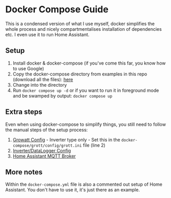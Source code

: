 # Docker Compose Guide
This is a condensed version of what I use myself, docker simplifies the whole process and nicely compartmentalises installation of dependencies etc. I even use it to run Home Assistant.

## Setup
1. Install docker & docker-compose (if you've come this far, you know how to use Google)
2. Copy the docker-compose directory from examples in this repo (download all the files): [here](../../examples/docker-compose)
3. Change into the directory
4. Run `docker compose up -d` or if you want to run it in foreground mode and be swamped by output: `docker compose up`

## Extra steps
Even when using docker-compose to simplify things, you still need to follow the manual steps of the setup process:
1. [Growatt Config](grott.md) - Inverter type only - Set this in the `docker-compose/grott/config/grott.ini` file (line 2)
2. [Inverter/DataLogger Config](datalogger.md)
3. [Home Assistant MQTT Broker](homeassistant-mqtt-broker.md)

## More notes
Within the `docker-compose.yml` file is also a commented out setup of Home Assistant. You don't have to use it, it's just there as an example.
